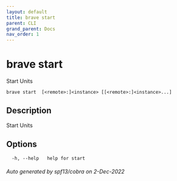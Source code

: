 ```yaml
---
layout: default
title: brave start
parent: CLI
grand_parent: Docs
nav_order: 1
---
```


# brave start

Start Units

```
brave start  [<remote>:]<instance> [[<remote>:]<instance>...]
```

## Description

Start Units

## Options

```
  -h, --help   help for start
```

###### Auto generated by spf13/cobra on 2-Dec-2022
